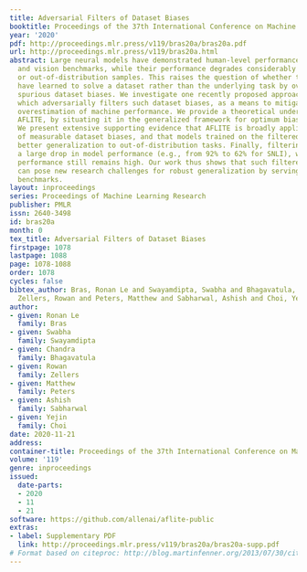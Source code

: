 ```yaml
---
title: Adversarial Filters of Dataset Biases
booktitle: Proceedings of the 37th International Conference on Machine Learning
year: '2020'
pdf: http://proceedings.mlr.press/v119/bras20a/bras20a.pdf
url: http://proceedings.mlr.press/v119/bras20a.html
abstract: Large neural models have demonstrated human-level performance on language
  and vision benchmarks, while their performance degrades considerably on adversarial
  or out-of-distribution samples. This raises the question of whether these models
  have learned to solve a dataset rather than the underlying task by overfitting to
  spurious dataset biases. We investigate one recently proposed approach, AFLITE,
  which adversarially filters such dataset biases, as a means to mitigate the prevalent
  overestimation of machine performance. We provide a theoretical understanding for
  AFLITE, by situating it in the generalized framework for optimum bias reduction.
  We present extensive supporting evidence that AFLITE is broadly applicable for reduction
  of measurable dataset biases, and that models trained on the filtered datasets yield
  better generalization to out-of-distribution tasks. Finally, filtering results in
  a large drop in model performance (e.g., from 92% to 62% for SNLI), while human
  performance still remains high. Our work thus shows that such filtered datasets
  can pose new research challenges for robust generalization by serving as upgraded
  benchmarks.
layout: inproceedings
series: Proceedings of Machine Learning Research
publisher: PMLR
issn: 2640-3498
id: bras20a
month: 0
tex_title: Adversarial Filters of Dataset Biases
firstpage: 1078
lastpage: 1088
page: 1078-1088
order: 1078
cycles: false
bibtex_author: Bras, Ronan Le and Swayamdipta, Swabha and Bhagavatula, Chandra and
  Zellers, Rowan and Peters, Matthew and Sabharwal, Ashish and Choi, Yejin
author:
- given: Ronan Le
  family: Bras
- given: Swabha
  family: Swayamdipta
- given: Chandra
  family: Bhagavatula
- given: Rowan
  family: Zellers
- given: Matthew
  family: Peters
- given: Ashish
  family: Sabharwal
- given: Yejin
  family: Choi
date: 2020-11-21
address: 
container-title: Proceedings of the 37th International Conference on Machine Learning
volume: '119'
genre: inproceedings
issued:
  date-parts:
  - 2020
  - 11
  - 21
software: https://github.com/allenai/aflite-public
extras:
- label: Supplementary PDF
  link: http://proceedings.mlr.press/v119/bras20a/bras20a-supp.pdf
# Format based on citeproc: http://blog.martinfenner.org/2013/07/30/citeproc-yaml-for-bibliographies/
---
```

